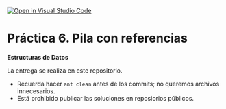 [![Open in Visual Studio Code](https://classroom.github.com/assets/open-in-vscode-c66648af7eb3fe8bc4f294546bfd86ef473780cde1dea487d3c4ff354943c9ae.svg)](https://classroom.github.com/online_ide?assignment_repo_id=10637050&assignment_repo_type=AssignmentRepo)
# Práctica 6. Pila con referencias
**Estructuras de Datos**

La entrega se realiza en este repositorio.
* Recuerda hacer ```ant clean``` antes de los commits; no queremos archivos innecesarios.
* Está prohibido publicar las soluciones en reposiorios públicos.
